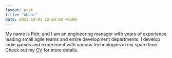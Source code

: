 ```yaml
---
layout: post
title: "About"
date: 2023-10-01 12:00:00 +0100
---
```


My name is Petr, and I am an engineering manager with years of experience leading small agile teams and entire development departments.
I develop indie games and experiment with various technologies in my spare time.
Check out my <a href="https://drive.google.com/file/d/16v6LkA56uMI_4siYXlaX8X7WVEjOSM5I/view?usp=share_link" target="_blank">CV</a> for more details.

